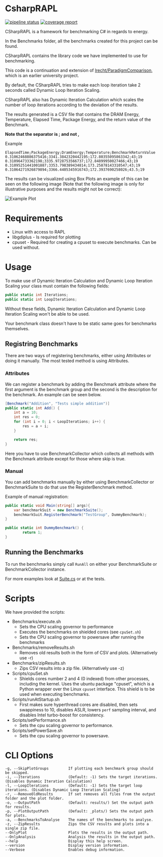 # CsharpRAPL
[![pipeline status](https://gitlab.com/ImDreamer/CsharpRAPL/badges/main/pipeline.svg)](https://gitlab.com/ImDreamer/CsharpRAPL/-/commits/main)
[![coverage report](https://gitlab.com/ImDreamer/CsharpRAPL/badges/main/coverage.svg)](https://gitlab.com/ImDreamer/CsharpRAPL/-/commits/main)

CSharpRAPL is a framework for benchmarking C# in regards to energy.

In the Benchmarks folder, all the benchmarks created for this project can be found.

CSharpRAPL contains the library code we have implemented to use for benchmarking.

This code is a continuation and extension of [lrecht/ParadigmComparison](https://github.com/lrecht/ParadigmComparison), which is an earlier university project.

By default, the CSharpRAPL tries to make each loop iteration take 2 seconds called Dynamic Loop Iteration Scaling.

CSharpRAPL also has Dynamic Iteration Calculation which scales the number of loop iterations according to the deviation of the results.

The results generated is a CSV file that contains the DRAM Energy, Temperature, Elapsed Time, Package Energy, and the return value of the Benchmark. 

**Note that the separator is ; and not ,**

Example
```
ElapsedTime;PackageEnergy;DramEnergy;Temperature;BenchmarkReturnValue
0.31062468886375416;3341.3842320442195;172.80355095863342;43;19
0.310964733362198;3335.9728753566737;172.84899950027466;43;19
0.31095251441001887;3353.798389434814;173.25878143310547;43;19
0.31064271926879894;3366.4405345916743;172.3937690258026;43.5;19
```

The results can be visualized using Box Plots an example of this can be seen on the following image (Note that the following image is only for illustrative purposes and the results might not be correct):

![Example Plot](https://media.discordapp.net/attachments/702101593449037844/908033950922993725/PrimitiveInteger-2021-11-10T17-20-47-400.png?width=540&height=405)



# Requirements
* Linux with access to RAPL
* libgdiplus - Is required for plotting
* cpuset - Required for creating a cpuset to execute benchmarks. Can be used without.


# Usage
To make use of Dynamic Iteration Calculation and Dynamic Loop Iteration Scaling your class must contain the following fields:


```csharp
public static int Iterations;
public static int LoopIterations;
```

Without these fields, Dynamic Iteration Calculation and Dynamic Loop Iteration Scaling won't be able to be used.

Your benchmark class doesn't have to be static same goes for benchmarks themselves.

## Registring Benchmarks
There are two ways of registering benchmarks, either using Attributes or doing it manually.
The most tested method is using Attributes.

### Attributes
We can register a benchmark by adding the Benchmark attribute where the first argument is the benchmark group and the second is the description for the benchmark.
An example can be seen below.
```csharp
[Benchmark("Addition", "Tests simple addition")]
public static int Add() {
    int a = 10;
    int res = 0;
    for (int i = 0; i < LoopIterations; i++) {
        res = a + i;
    }

    return res;
}

```
Here you have to use BenchmarkCollector which collects all methods with the Benchmark attribute except for those where skip is true.

### Manual

You can add benchmarks manually by either using BenchmarkCollector or BenchmarkSuite to do that use the RegisterBenchmark method.

Example of manual registration:
```csharp
public static void Main(string[] args){
    var benchmarkSuit = new BenchmarkSuite();
    benchmarkSuit.RegisterBenchmark("TestGroup", DummyBenchmark);
}

public static int DummyBenchmark() {
        return 1;
}
```

## Running the Benchmarks 
To run the benchmarks simply call ``RunAll`` on either your BenchmarkSuite or BenchmarkCollector instance.

For more examples look at [Suite.cs](https://gitlab.com/Plagiatdrengene/CsharpRAPL/-/blob/main/Benchmarks/Suite.cs) or at the tests.


# Scripts
We have provided the scripts:
* Benchmarks/execute.sh
    - Sets the CPU scaling governor to performance
    - Executes the benchmarks on shielded cores (see `cpuSet.sh`)
    - Sets the CPU scaling governor to powersave after running the benchmarks
* Benchmarks/removeResults.sh
    - Removes old results both in the form of CSV and plots. (Alternatively use -r)
* Benchmarks/zipResults.sh
    - Zips CSV results into a zip file. (Alternatively use -z) 
* Scripts/cpuSet.sh
    - Shields cores number 2 and 4 (0 indexed) from other processes, including the kernel. Uses the ubuntu package "cpuset", which is a Python wrapper over the Linux `cpuset` interface. This shield is to be used when executing benchmarks.
* Scripts/runAtStartup.sh
    - First makes sure hyperthread cores are disabled, then sets swappiness to 10, disables ASLR, lowers `perf` sampling interval, and disables Intel turbo-boost for consistency.
* Scripts/setPerformance.sh
    - Sets the cpu scaling governor to performance.
* Scripts/setPowerSave.sh
    - Sets the cpu scaling governor to powersave.

# CLI Options
    -g, --SkipPlotGroups         If plotting each benchmark group should be skipped.
    -i, --Iterations             (Default: -1) Sets the target iterations. (Disables Dynamic Iteration Calculation)
    -l, --LoopIterations         (Default: -1) Sets the target loop iterations. (Disables Dynamic Loop Iteration Scaling)
    -r, --RemoveOldResults       If set removes all files from the output folder and the plot folder.
    -o, --OutputPath             (Default: results/) Set the output path for results.
    -p, --PlotOutputPath         (Default: _plots/) Sets the output path for plots.
    -a, --BenchmarksToAnalyse    The names of the benchmarks to analyse.
    -z, --ZipResults             Zips the CSV results and plots into a single zip file.
    --OnlyPlot                   Plots the results in the output path.
    --OnlyAnalysis               Analysis the results in the output path.
    --help                       Display this help screen.
    --version                    Display version information.
    --Verbose                    Enables debug information.
